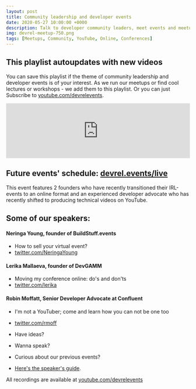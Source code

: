```yaml
---
layout: post
title: Community leadership and developer events
date: 2020-05-27 10:00:00 +0000
description: Talk to developer community leaders, meet events and meetups org teams, discuss tools and services
img: devrel-meetup-750.png
tags: [Meetups, Community, YouTube, Online, Conferences]
---
```


## This playlist autoupdates with new videos
You can save this playlist if the theme of community leadership and developer events is of your interest. As we run our meetups or find cool lectures or workshops - we add them to this playlist. Or you can just Subscribe to [youtube.com/devrelevents](https://www.youtube.com/devrelevents). 

<div class="embed-youtube">
<iframe width="100%" height="auto" src="https://www.youtube.com/embed/videoseries?list=PLOY5WvYhE7cssZr2SacCCekQhUUoUi7o9" frameborder="0" allow="accelerometer; autoplay; encrypted-media; gyroscope; picture-in-picture" allowfullscreen></iframe></div>

## Future events' schedule: [devrel.events/live](https://devrel.events/live)

This event features 2 founders who have recently transitioned their IRL-events to an online format and an experienced developer advocate who has recently shifted to producing technical videos on YouTube.  

## Some of our speakers:
#### Neringa Young, founder of BuildStuff.events
* How to sell your virtual event?
* [twitter.com/NeringaYoung](https://twitter.com/NeringaYoung)

#### Lerika Mallaeva, founder of DevGAMM
* Moving my conference online: do's and don'ts
* [twitter.com/lerika](https://twitter.com/lerika)

#### Robin Moffatt, Senior Developer Advocate at Confluent
* I'm not a YouTuber; come and learn how you can not be one too
* [twitter.com/rmoff](https://twitter.com/rmoff)

* Have ideas?
* Wanna speak?
* Curious about our previous events?
* [Here's the speaker's guide](https://devrel.events/speakers-guide/).

All recordings are available at [youtube.com/devrelevents](https://www.youtube.com/devrelevents)
